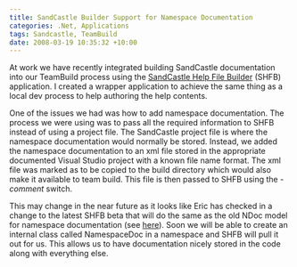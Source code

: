 ```yaml
---
title: SandCastle Builder Support for Namespace Documentation
categories: .Net, Applications
tags: Sandcastle, TeamBuild
date: 2008-03-19 10:35:32 +10:00
---
```


At work we have recently integrated building SandCastle documentation into our TeamBuild process using the [SandCastle Help File Builder][0] (SHFB) application. I created a wrapper application to achieve the same thing as a local dev process to help authoring the help contents.

One of the issues we had was how to add namespace documentation. The process we were using was to pass all the required information to SHFB instead of using a project file. The SandCastle project file is where the namespace documentation would normally be stored. Instead, we added the namespace documentation to an xml file stored in the appropriate documented Visual Studio project with a known file name format. The xml file was marked as to be copied to the build directory which would also make it available to team build. This file is then passed to SHFB using the _-comment_ switch.

This may change in the near future as it looks like Eric has checked in a change to the latest SHFB beta that will do the same as the old NDoc model for namespace documentation (see [here][1]). Soon we will be able to create an internal class called NamespaceDoc in a namespace and SHFB will pull it out for us. This allows us to have documentation nicely stored in the code along with everything else.

[0]: http://www.codeplex.com/SHFB
[1]: http://www.codeplex.com/SHFB/WorkItem/View.aspx?WorkItemId=15516

